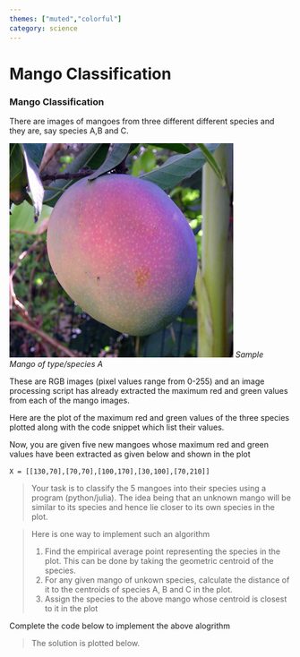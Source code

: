 ```yaml
---
themes: ["muted","colorful"]
category: science
---
```


# Mango Classification
### Mango Classification
There are images of mangoes from three different different species and they are, say species A,B and C.

![sample_mango](images/Mango_Maya.jpg)
*Sample Mango of type/species A*

These are RGB images (pixel values range from 0-255) and an image processing script has already 
extracted the maximum red and green values from each of the mango images.

Here are the plot of the maximum red and green values of the three species plotted along with the code snippet which list their values.

<script type="py">
	from pyscript import display,HTML
	from matplotlib import pyplot as plt
	import seaborn as sns
	import numpy as np
	############ 
	np.random.seed(0)
	N = 10
	Amean, Bmean, Cmean = map(np.array, [(80,200),(100,50),(50,150)])
	A,B,C = map(lambda x: 20*np.random.randn(N,2)+x, [Amean, Bmean, Cmean])
</script>

<script id="mango_data" type="py" terminal> 
	print(f"A = {A}")
	print(f"\n\nB = {B}")
	print(f"\n\nC = {C}")

</script>

<div id="mangoes"> <div class="loader"></div> </div>

<script type="py" target="mangoes">
	############
	sns.set_style("whitegrid")
	marker = "P"
	sns.scatterplot(x=A[:,0],y=A[:,1], label='A', marker=marker, color='red')
	sns.scatterplot(x=B[:,0],y=B[:,1], label='B', marker=marker, color='green')
	sns.scatterplot(x=C[:,0],y=C[:,1], label='C', marker=marker, color='blue')
	#############
	display(plt, append=False, target="mangoes")
	display(HTML("<em>Mangoes from 3 species</em>"))
	#from pyscript import window
	#window.alert("ok")
</script>


Now, you are given five new mangoes whose maximum red and green values
have been extracted as given below and shown in the plot

<pre><code class="python">X = [[130,70],[70,70],[100,170],[30,100],[70,210]]
</code></pre>

<div id="unknown_mangoes"> <div class="loader"></div> </div>
<script type='py' target="unknown_mangoes">
  X = np.array([[130,70],[70,70],[100,170],[30,100],[70,210]])
  display(X,append=0, target="unknown_mangoes")
  sns.scatterplot(x=X[:,0],y=X[:,1], color="black", marker='D')
  display(plt,append=False)
  display(HTML("<em>5 unkown mangoes</em>"))
</script>


>Your task is to classify the 5 mangoes into their species using a program (python/julia).
The idea being that an unknown mango will be similar to its species
and hence lie closer to its own species in the plot.

> Here is one way to implement such an algorithm
>1. Find the empirical average point representing the species in the plot. 
This can be done by taking the geometric centroid of the species.
>2. For any given mango of unkown species, calculate the distance of it
to the centroids of species A, B and C in the plot.
>3. Assign the species to the above mango whose centroid is 
closest to it in the plot


Complete the code below to implement the above alogrithm
<!-- SETUP NEW ENV FOR PY_EDITOR -->
<script type="py-editor" env="sampy1" config="./editor.toml" setup>
	import numpy as np
	np.random.seed(0)
	N = 10
	Amean, Bmean, Cmean = map(np.array, [(80,200),(100,50),(50,150)])
	A,B,C = map(lambda x: 20*np.random.randn(N,2)+x, [Amean, Bmean, Cmean])
	############
	X = np.array([[130,70],[70,70],[100,170],[30,100],[70,210]])
</script>

<script type="py-editor" env="sampy1">
def centroid(points):
	#points is nx2 numpy array where rows are 2D points/vectors, n is number of points 
	#you may use numpy functions
	#write code here to return the geometric centroid of the points
	return ... 

def distance(x,y):
    #x,y are 2D numpy arrays 
    #write code to return the distance between x and y
    #you may use numpy functions
	return ...  

def classify(x):
	# x is the position of a single mango

	distA, distB, distC = [distance(x,c) for c in [cA,cB,cC]]

	if distA < distB and distA < distC: return 'A'
	elif distB < distA and distB < distC: return 'B'
	else: return 'C'
	 	

### MAIN ALGORIGHTM ###

# get centroids
cA = centroid(A);cB = centroid(B);cC = centroid(C)

# classify
colors = {'A':'red', 'B':'green', 'C':'blue'}

for mango in X:
	closest_species = classify(mango)
	print(mango, '--->', closest_species)
</script>


>The solution is plotted below.
<div id='sol'><div class="loader"></div></div>
<script type='py' src="./sol.py" target="sol"></script>

